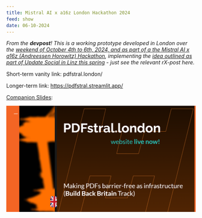 ```yaml
---
title: Mistral AI x a16z London Hackathon 2024
feed: show
date: 06-10-2024
---
```


_From the **devpost**! This is a working prototype developed in London over the [weekend of October 4th to 6th, 2024, and as part of a the Mistral AI x a16z (Andreessen Horowitz) Hackathon](), implementing the [idea outlined as part of Update Social in Linz this spring]() - just see the relevant rX-post here._

Short-term vanity link: pdfstral.london/

Longer-term link: https://pdfstral.streamlit.app/

[Companion Slides](https://docs.google.com/presentation/d/18mkzttmRAo7kTcdBRxyERATSdmqt9ODidUBlRLN30Mg/edit?usp=sharing):

[![PDFStral Pitch Deck](../../assets/img/PDFStral-deck-coverslide.png)](https://docs.google.com/presentation/d/18mkzttmRAo7kTcdBRxyERATSdmqt9ODidUBlRLN30Mg/edit#slide=id.gcb9a0b074_1_0)

